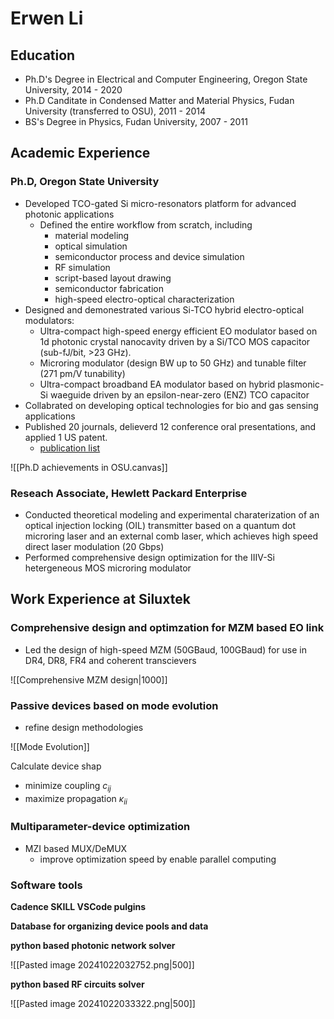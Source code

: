 # Erwen Li

## Education

- Ph.D's Degree in Electrical and Computer Engineering, Oregon State University, 2014 - 2020
- Ph.D Canditate in Condensed Matter and Material Physics, Fudan University (transferred to OSU), 2011 - 2014
- BS's Degree in Physics, Fudan University, 2007 - 2011

## Academic Experience

### Ph.D, Oregon State University

- Developed TCO-gated Si micro-resonators platform for advanced photonic applications
    - Defined the entire workflow from scratch, including 
        - material modeling
        - optical simulation 
        - semiconductor process and device simulation
        - RF simulation
        - script-based layout drawing
        - semiconductor fabrication
        - high-speed electro-optical characterization
- Designed and demonestrated various Si-TCO hybrid electro-optical modulators:
    - Ultra-compact high-speed energy efficient EO modulator based on 1d photonic crystal nanocavity driven by a Si/TCO MOS capacitor (sub-fJ/bit, >23 GHz).
    - Microring modulator (design BW up to 50 GHz) and tunable filter (271 pm/V tunability)
    - Ultra-compact broadband EA modulator based on hybrid plasmonic-Si waeguide driven by an epsilon-near-zero (ENZ) TCO capacitor
- Collabrated on developing optical technologies for bio and gas sensing applications
- Published 20 journals, delieverd 12 conference oral presentations, and applied 1 US patent.
    - [publication list](https://scholar.google.com/citations?view_op=list_works&hl=zh-CN&user=FXwjSWQAAAAJ)

![[Ph.D achievements in OSU.canvas]]


### Reseach Associate, Hewlett Packard Enterprise

- Conducted theoretical modeling and experimental charaterization of an optical injection locking (OIL) transmitter based on a quantum dot microring laser and an external comb laser, which achieves high speed direct laser modulation (20 Gbps)
- Performed comprehensive design optimization for the IIIV-Si hetergeneous MOS microring modulator

## Work Experience at Siluxtek

### Comprehensive design and optimzation for MZM based EO link

- Led the design of high-speed MZM (50GBaud, 100GBaud) for use in DR4, DR8, FR4 and coherent transcievers


![[Comprehensive MZM design|1000]]

### Passive devices based on mode evolution

- refine design methodologies

![[Mode Evolution]]

Calculate device shap
- minimize coupling $c_{ij}$
- maximize propagation $\kappa_{ii}$

### Multiparameter-device optimization

- MZI based MUX/DeMUX
    - improve optimization speed by enable parallel computing
    
### Software tools

**Cadence SKILL VSCode pulgins**

**Database for organizing device pools and data**

**python based photonic network solver**

![[Pasted image 20241022032752.png|500]]

**python based RF circuits solver**

![[Pasted image 20241022033322.png|500]]